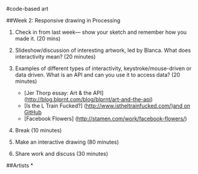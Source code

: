 #code-based art

##Week 2: Responsive drawing in Processing 

1. Check in from last week— show your sketch and remember how you made it. (20 mins)

2. Slideshow/discussion of interesting artwork, led by Blanca. What does interactivity mean? (20 minutes)

3. Examples of different types of interactivity, keystroke/mouse-driven or data driven. What is an API and can you use it to access data? (20 minutes)
    * [Jer Thorp essay: Art & the API] (http://blog.blprnt.com/blog/blprnt/art-and-the-api)
    * [Is the L Train Fucked?] (http://www.istheltrainfucked.com/)[and on GitHub](https://github.com/jgv/is-the-L-train-fucked)
    * [Facebook Flowers] (http://stamen.com/work/facebook-flowers/)

4. Break (10 minutes)

5. Make an interactive drawing (80 minutes)

6. Share work and discuss (30 minutes)


##Artists
* 

